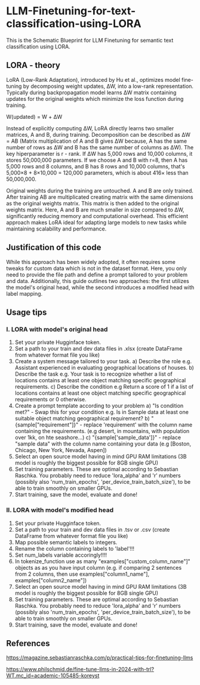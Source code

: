 # LLM-Finetuning-for-text-classification-using-LORA

This is the Schematic Blueprint for LLM Finetuning for semantic text classification using LORA. 

## LORA - theory
LoRA (Low-Rank Adaptation), introduced by Hu et al., optimizes model fine-tuning by decomposing weight updates, ΔW, into a low-rank representation. Typically during backpropagation model learns ΔW matrix containing updates for the original weights which minimize the loss function during training.

W(updated) = W + ΔW

Instead of explicitly computing ΔW, LoRA directly learns two smaller matrices, A and B, during training. Decomposition can be described as ΔW = AB (Matrix multiplication of A and B gives ΔW because, A has the same number of rows as ΔW and B has the same number of columns as ΔW). The key hiperparameter is r - rank. If ΔW has 5,000 rows and 10,000 columns, it stores 50,000,000 parameters. If we choose A and B with r=8, then A has 5,000 rows and 8 columns, and B has 8 rows and 10,000 columns, that's 5,000×8 + 8×10,000 = 120,000 parameters, which is about 416× less than 50,000,000.

Original weights during the training are untouched. A and B are only trained. After training AB are multiplicated creating matrix with the same dimensions as the original weights matrix. This matrix is then added to the original weights matrix.
Here, A and B are much smaller in size compared to ΔW, significantly reducing memory and computational overhead. This efficient approach makes LoRA ideal for adapting large models to new tasks while maintaining scalability and performance.

## **Justification of this code**
While this approach has been widely adopted, it often requires some tweaks for custom data which is not in the dataset format. Here, you only need to provide the file path and define a prompt tailored to your problem and data. Additionally, this guide outlines two approaches: the first utilizes the model's original head, while the second introduces a modified head with label mapping.

## **Usage tips**
### I. LORA with model's original head
  1. Set your private Hugginface token.
  2. Set a path to your train and dev data files in .xlsx (create DataFrame from whatever format file you like)
  3. Create a system message tailored to your task.
    a) Describe the role e.g. Assistant experienced in evaluating geographical locations of houses.
    b) Describe the task e.g. Your task is to recognize whether a list of locations contains at least one object matching specific geographical requirements.
    c) Describe the condition e.g Return a score of 1 if a list of locations contains at least one object matching specific geographical requirements or 0 otherwise.
  4. Create a prompt template according to your problem
     a) "Is condition met?" - Swap this for your condition e.g. Is in Sample data at least one suitable object matching geographical requirement?
     b) "{sample["requirement"]}" - replace 'requirement' with the column name containing the requirements. (e.g desert, in mountains, with population over 1kk, on hte seashore...)
     c) "{sample['sample_data']}" - replace "sample data" with the column name containing your data (e.g [Boston, Chicago, New York, Nevada, Aspen])
  5. Select an open source model having in mind GPU RAM limitations (3B model is roughly the biggest possible for 8GB single GPU)
  6. Set training parameters. These are optimal according to Sebastian Raschka. You probably need to reduce 'lora_alpha' and 'r' numbers (possibly also 'num_train_epochs',
    'per_device_train_batch_size'), to be able to train smoothly on smaller GPUs.
  7. Start training, save the model, evaluate and done!


### II. LORA with model's modified head
  1. Set your private Hugginface token.
  2. Set a path to your train and dev data files in .tsv or .csv (create DataFrame from whatever format file you like)
  3. Map possible semantic labels to integers.
  4. Rename the column containing labels to 'label'!!!
  5. Set num_labels variable accoringly!!!!
  6. In tokenize_function use as many "examples["custom_column_name"]" objects as as you have input column (e.g. if comparing 2 sentences from 2 columns, then use examples["column1_name"], examples["column2_name"])
  7. Select an open source model having in mind GPU RAM limitations (3B model is roughly the biggest possible for 8GB single GPU)
  8. Set training parameters. These are optimal according to Sebastian Raschka. You probably need to reduce 'lora_alpha' and 'r' numbers (possibly also 'num_train_epochs',
    'per_device_train_batch_size'), to be able to train smoothly on smaller GPUs.
  9. Start training, save the model, evaluate and done!

## References
https://magazine.sebastianraschka.com/p/practical-tips-for-finetuning-llms

https://www.philschmid.de/fine-tune-llms-in-2024-with-trl?WT.mc_id=academic-105485-koreyst
